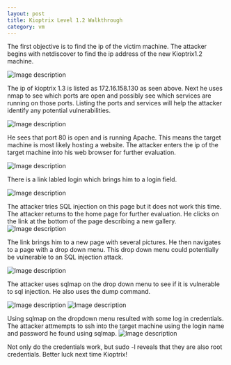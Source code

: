```yaml
---
layout: post
title: Kioptrix Level 1.2 Walkthrough
category: vm
---
```

The first objective is to find the ip of the victim machine. The attacker begins with netdiscover to find the ip address of the new Kioptrix1.2 machine. 

![Image description](/images/kioptrix1.3.2.png)

The ip of kioptrix 1.3 is listed as 172.16.158.130 as seen above. Next he uses nmap to see which ports are open and possibly see which services are running on those ports. Listing the ports and services will help the attacker identify any potential vulnerabilities. 

![Image description](/images/kioptrix1.3.3.png)

He sees that port 80 is open and is running Apache. This means the target machine is most likely hosting a website. The attacker enters the ip of the target machine into his web browser for further evaluation. 

![Image description](/images/kioptrix1.3.4.png)

There is a link labled login which brings him to a login field.

![Image description](/images/kioptrix1.3.5.png)

The attacker tries SQL injection on this page but it does not work this time. The attacker returns to the home page for further evaluation. He clicks on the link at the bottom of the page describing a new gallery.
![Image description](/images/kioptrix1.3.6.png)

The link brings him to a new page with several pictures. He then navigates to a page with a drop down menu. This drop down menu could potentially be vulnerable to an SQL injection attack. 

![Image description](/images/kioptrix1.3.7.png)

The attacker uses sqlmap on the drop down menu to see if it is vulnerable to sql injection. He also uses the dump command. 

![Image description](/images/kioptrix1.3.8.png)
![Image description](/images/kioptrix1.3.9.png)

Using sqlmap on the dropdown menu resulted with some log in credentials. The attacker attmempts to ssh into the target machine using the login name and password he found using sqlmap. 
![Image description](/images/kioptrix1.3.10.png)

Not only do the credentials work, but sudo -l reveals that they are also root credentials. Better luck next time Kioptrix!
